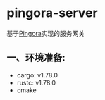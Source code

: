 # pingora-server
基于[Pingora](https://github.com/cloudflare/pingora)实现的服务网关

## 一、环境准备:
- cargo: v1.78.0
- rustc: v1.78.0
- cmake